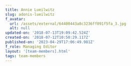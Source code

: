 ```yaml
---
title: Annie Lueilwitz
slug: adonis-lueilwitz
f_avatar:
  url: /assets/external/64400443a8c3236ff091f5fa_3.jpg
  alt: null
updated-on: '2018-07-13T19:09:42.524Z'
created-on: '2018-07-12T10:50:29.117Z'
published-on: '2023-04-29T17:06:49.981Z'
f_role: Managing Editor
layout: '[team-members].html'
tags: team-members
---
```



